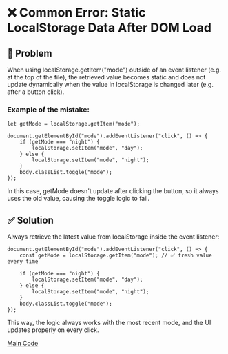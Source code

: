 # ❌ Common Error: Static LocalStorage Data After DOM Load
## 🐞 Problem
When using localStorage.getItem("mode") outside of an event listener (e.g. at the top of the file), the retrieved value becomes static and does not update dynamically when the value in localStorage is changed later (e.g. after a button click).
### Example of the mistake:
```
let getMode = localStorage.getItem("mode");

document.getElementById("mode").addEventListener("click", () => {
    if (getMode === "night") {
        localStorage.setItem("mode", "day");
    } else {
        localStorage.setItem("mode", "night");
    }
    body.classList.toggle("mode");
});
```
In this case, getMode doesn't update after clicking the button, so it always uses the old value, causing the toggle logic to fail.
## ✅ Solution
Always retrieve the latest value from localStorage inside the event listener:
```
document.getElementById("mode").addEventListener("click", () => {
    const getMode = localStorage.getItem("mode"); // ✅ fresh value every time

    if (getMode === "night") {
        localStorage.setItem("mode", "day");
    } else {
        localStorage.setItem("mode", "night");
    }
    body.classList.toggle("mode");
});
```
This way, the logic always works with the most recent mode, and the UI updates properly on every click.

[Main Code](./static-local-storage.md)